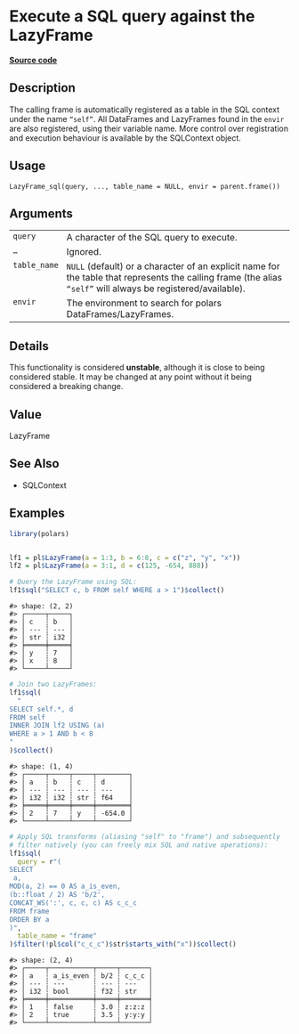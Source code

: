 

# Execute a SQL query against the LazyFrame

[**Source code**](https://github.com/pola-rs/r-polars/tree/main/R/lazyframe__lazy.R#L2134)

## Description

The calling frame is automatically registered as a table in the SQL
context under the name <code>“self”</code>. All DataFrames and
LazyFrames found in the <code>envir</code> are also registered, using
their variable name. More control over registration and execution
behaviour is available by the SQLContext object.

## Usage

<pre><code class='language-R'>LazyFrame_sql(query, ..., table_name = NULL, envir = parent.frame())
</code></pre>

## Arguments

<table>
<tr>
<td style="white-space: nowrap; font-family: monospace; vertical-align: top">
<code id="query">query</code>
</td>
<td>
A character of the SQL query to execute.
</td>
</tr>
<tr>
<td style="white-space: nowrap; font-family: monospace; vertical-align: top">
<code id="...">…</code>
</td>
<td>
Ignored.
</td>
</tr>
<tr>
<td style="white-space: nowrap; font-family: monospace; vertical-align: top">
<code id="table_name">table_name</code>
</td>
<td>
<code>NULL</code> (default) or a character of an explicit name for the
table that represents the calling frame (the alias <code>“self”</code>
will always be registered/available).
</td>
</tr>
<tr>
<td style="white-space: nowrap; font-family: monospace; vertical-align: top">
<code id="envir">envir</code>
</td>
<td>
The environment to search for polars DataFrames/LazyFrames.
</td>
</tr>
</table>

## Details

This functionality is considered <strong>unstable</strong>, although it
is close to being considered stable. It may be changed at any point
without it being considered a breaking change.

## Value

LazyFrame

## See Also

<ul>
<li>

SQLContext

</li>
</ul>

## Examples

``` r
library(polars)


lf1 = pl$LazyFrame(a = 1:3, b = 6:8, c = c("z", "y", "x"))
lf2 = pl$LazyFrame(a = 3:1, d = c(125, -654, 888))

# Query the LazyFrame using SQL:
lf1$sql("SELECT c, b FROM self WHERE a > 1")$collect()
```

    #> shape: (2, 2)
    #> ┌─────┬─────┐
    #> │ c   ┆ b   │
    #> │ --- ┆ --- │
    #> │ str ┆ i32 │
    #> ╞═════╪═════╡
    #> │ y   ┆ 7   │
    #> │ x   ┆ 8   │
    #> └─────┴─────┘

``` r
# Join two LazyFrames:
lf1$sql(
  "
SELECT self.*, d
FROM self
INNER JOIN lf2 USING (a)
WHERE a > 1 AND b < 8
"
)$collect()
```

    #> shape: (1, 4)
    #> ┌─────┬─────┬─────┬────────┐
    #> │ a   ┆ b   ┆ c   ┆ d      │
    #> │ --- ┆ --- ┆ --- ┆ ---    │
    #> │ i32 ┆ i32 ┆ str ┆ f64    │
    #> ╞═════╪═════╪═════╪════════╡
    #> │ 2   ┆ 7   ┆ y   ┆ -654.0 │
    #> └─────┴─────┴─────┴────────┘

``` r
# Apply SQL transforms (aliasing "self" to "frame") and subsequently
# filter natively (you can freely mix SQL and native operations):
lf1$sql(
  query = r"(
SELECT
 a,
MOD(a, 2) == 0 AS a_is_even,
(b::float / 2) AS 'b/2',
CONCAT_WS(':', c, c, c) AS c_c_c
FROM frame
ORDER BY a
)",
  table_name = "frame"
)$filter(!pl$col("c_c_c")$str$starts_with("x"))$collect()
```

    #> shape: (2, 4)
    #> ┌─────┬───────────┬─────┬───────┐
    #> │ a   ┆ a_is_even ┆ b/2 ┆ c_c_c │
    #> │ --- ┆ ---       ┆ --- ┆ ---   │
    #> │ i32 ┆ bool      ┆ f32 ┆ str   │
    #> ╞═════╪═══════════╪═════╪═══════╡
    #> │ 1   ┆ false     ┆ 3.0 ┆ z:z:z │
    #> │ 2   ┆ true      ┆ 3.5 ┆ y:y:y │
    #> └─────┴───────────┴─────┴───────┘
